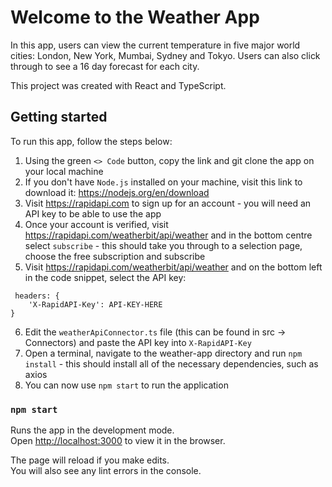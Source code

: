 # Welcome to the Weather App

In this app, users can view the current temperature in five major world cities: London, New York, Mumbai, Sydney and Tokyo. Users can also click through to see a 16 day forecast for each city.

This project was created with React and TypeScript.

## Getting started

To run this app, follow the steps below:

1. Using the green `<> Code` button, copy the link and git clone the app on your local machine
2. If you don't have `Node.js` installed on your machine, visit this link to download it: https://nodejs.org/en/download
3. Visit https://rapidapi.com to sign up for an account - you will need an API key to be able to use the app
4. Once your account is verified, visit https://rapidapi.com/weatherbit/api/weather and in the bottom centre select `subscribe` - this should take you through to a selection page, choose the free subscription and subscribe
5. Visit https://rapidapi.com/weatherbit/api/weather and on the bottom left in the code snippet, select the API key:
```
 headers: {
    'X-RapidAPI-Key': API-KEY-HERE
}
```
6. Edit the `weatherApiConnector.ts` file (this can be found in src -> Connectors) and paste the API key into `X-RapidAPI-Key`
7. Open a terminal, navigate to the weather-app directory and run `npm install` - this should install all of the necessary dependencies, such as axios
8. You can now use `npm start` to run the application

### `npm start`

Runs the app in the development mode.\
Open [http://localhost:3000](http://localhost:3000) to view it in the browser.

The page will reload if you make edits.\
You will also see any lint errors in the console.

